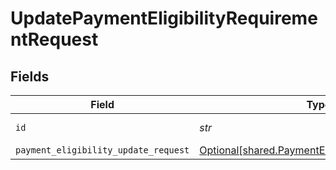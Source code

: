 # UpdatePaymentEligibilityRequirementRequest


## Fields

| Field                                                                                                      | Type                                                                                                       | Required                                                                                                   | Description                                                                                                |
| ---------------------------------------------------------------------------------------------------------- | ---------------------------------------------------------------------------------------------------------- | ---------------------------------------------------------------------------------------------------------- | ---------------------------------------------------------------------------------------------------------- |
| `id`                                                                                                       | *str*                                                                                                      | :heavy_check_mark:                                                                                         | Unique identifier                                                                                          |
| `payment_eligibility_update_request`                                                                       | [Optional[shared.PaymentEligibilityUpdateRequest]](../../models/shared/paymenteligibilityupdaterequest.md) | :heavy_minus_sign:                                                                                         | N/A                                                                                                        |